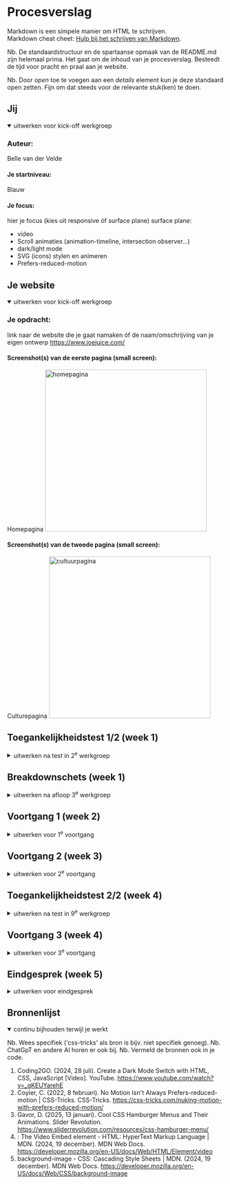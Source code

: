 # Procesverslag
Markdown is een simpele manier om HTML te schrijven.  
Markdown cheat cheet: [Hulp bij het schrijven van Markdown](https://github.com/adam-p/markdown-here/wiki/Markdown-Cheatsheet).

Nb. De standaardstructuur en de spartaanse opmaak van de README.md zijn helemaal prima. Het gaat om de inhoud van je procesverslag. Besteedt de tijd voor pracht en praal aan je website.

Nb. Door *open* toe te voegen aan een *details* element kun je deze standaard open zetten. Fijn om dat steeds voor de relevante stuk(ken) te doen.





## Jij

<details open>
  <summary>uitwerken voor kick-off werkgroep</summary>

  ### Auteur:
  Belle van der Velde

  #### Je startniveau:
  Blauw

  #### Je focus:
  hier je focus (kies uit responsive óf surface plane)
  surface plane:
  - video
  - Scroll animaties (animation-timeline, intersection observer…) 
  - dark/light mode
  - SVG (icons) stylen en animeren 
  - Prefers-reduced-motion 
</details>





## Je website

<details open>
  <summary>uitwerken voor kick-off werkgroep</summary>

  ### Je opdracht:
  link naar de website die je gaat namaken óf de naam/omschrijving van je eigen ontwerp
  https://www.joejuice.com/
  #### Screenshot(s) van de eerste pagina (small screen): 
  Homepagina
  <img src="readme-images/www.joejuice.com_(iPhone 6_7_8).png" width="375px" alt="homepagina">

  #### Screenshot(s) van de tweede pagina (small screen):
  Culturepagina 
  <img src="readme-images/www.joejuice.com_culture(iPhone 6_7_8).png" width="375px" alt="cultuurpagina">
 
</details>



## Toegankelijkheidstest 1/2 (week 1)

<details>
  <summary>uitwerken na test in 2<sup>e</sup> werkgroep</summary>
  <img src="readme-images/IMG_0533.jpg" width="375px" alt="wcag.1">
  <img src="readme-images/IMG_0534.jpg" width="375px" alt="wcag.2">
  <img src="readme-images/IMG_0535.jpg" width="375px" alt="wcag.3">
  <img src="readme-images/IMG_0536.jpg" width="375px" alt="wcag.4">
  <img src="readme-images/IMG_0537.jpg" width="375px" alt="wcag.5">
  ### Bevindingen
  Lijst met je bevindingen die in de test naar voren kwamen:
  
  - Het duurt erg lang om de hele pagina door te lezen, omdat de voice-over alles gaat benoemen.
  - Niet alle afbeeldingen worden vertelt.
</details>



## Breakdownschets (week 1)

<details>
  <summary>uitwerken na afloop 3<sup>e</sup> werkgroep</summary>

  ### de hele pagina: 
  <img src="readme-images/Breakdown_1.png" width="375px" alt="breakdown van de homepagina">

  ### de hele 2e pagina: 
  <img src="readme-images/Breakdown_2.png" width="375px" alt="breakdown van de culture pagina">

  ### dynamisch deel (bijv menu): 
  <img src="readme-images/breakdown-nav.png" width="375px" alt="breakdown van de nav">

</details>





## Voortgang 1 (week 2)

<details>
  <summary>uitwerken voor 1<sup>e</sup> voortgang</summary>

  ### Stand van zaken  
  Zijn alle headings goed geplaatst? En is de header goed onder verdeeld?

  ### Agenda voor meeting
  samen met je groepje opstellen

  | student 1      | student 2          | student 3    | student 4        |
  | ---            | ---                | ---          | ---              |
  | dit bespreken  | en dit             | en ik dit    | en dan ik dat    |
  | en dat ook nog | dit als er tijd is | nog een punt | dit wil ik zeker |
  | ...            | ...                | ...          | ...              |


  ### Verslag van meeting
  hier na afloop snel de uitkomsten van de meeting vastleggen

  - verander de header in de main naar een section.
  - goed gekeken naar ul en li 
  - voor de rest goed gedaan en nu verder naar css

</details>





## Voortgang 2 (week 3)

<details>
  <summary>uitwerken voor 2<sup>e</sup> voortgang</summary>

  ### Stand van zaken
Ziet alles er goed uit? Ik moet vooral gewoon verder werken en heb verder geen vragen.

  ### Agenda voor meeting
  samen met je groepje opstellen

  | student 1      | student 2          | student 3    | student 4        |
  | ---            | ---                | ---          | ---              |
  | dit bespreken  | en dit             | en ik dit    | en dan ik dat    |
  | en dat ook nog | dit als er tijd is | nog een punt | dit wil ik zeker |
  | ...            | ...                | ...          | ...              |


  ### Verslag van meeting
  hier na afloop snel de uitkomsten van de meeting vastleggen

 Vooral verder werken aan css, want er is nog niet veel gebeurd. 

</details>





## Toegankelijkheidstest 2/2 (week 4)

<details>
  <summary>uitwerken na test in 9<sup>e</sup> werkgroep</summary>
    <img src="readme-images/wcagchecklist2.1.HEIC" width="375px" alt="wcag2.1">
  <img src="readme-images/wcagchecklist2.2.HEIC" width="375px" alt="wcag2.2">
  <img src="readme-images/wcagchecklist2.3.HEIC" width="375px" alt="wcag2.3">
  <img src="readme-images/wcagchecklist2.4.HEIC" width="375px" alt="wcag2.4">
  <img src="readme-images/wcagchecklist2.5.HEIC" width="375px" alt="wcag2.5">

  ### Bevindingen
  Lijst met je bevindingen die in de test naar voren kwamen (geef ook aan wat er verbeterd is):

  Tijdens het testen met screenreader ging alles eigenlijk wel goed. Hij leest alles goed voor en beschrijft bijna elke afbeelding. Hij leest alleen de video niet en de achtergrond afbeeldingen niet, maar voor de rest doet alles het goed en vertelt hij ook de headings goed. Ook leest hij waar de linkjes naartoe gaan. 

Met de wcag


</details>





## Voortgang 3 (week 4)

<details>
  <summary>uitwerken voor 3<sup>e</sup> voortgang</summary>

  ### Stand van zaken
Vooral kijken naar css, of alles goed is. 
Mijn css is heel lang, is dat een probleem? 

Vragen:
- Ik krijg de checkbox (section 8) niet gestyled que border en het transparant maken.
- Ik krijg de a in derde section niet te pakken.
- Hoe doen met tweede pagina stylen, sybren zei meerdere css bestanden aanmaken, maar is dat de bedoeling. want hoe doe je het met 1 pagina en nth of type.
- Vragen over 5 dingen van surface plane (video, animatie van teksten tijdens scrollen)
- Css bestand is nu heel lang (was eerst langer), ik heb nu de buttons en heading al samengevoegd. Is de lengte dan nu oke of kan hij nog korter?

  ### Agenda voor meeting
  samen met je groepje opstellen

  | student 1      | student 2          | student 3    | student 4        |
  | ---            | ---                | ---          | ---              |
  | dit bespreken  | en dit             | en ik dit    | en dan ik dat    |
  | en dat ook nog | dit als er tijd is | nog een punt | dit wil ik zeker |
  | ...            | ...                | ...          | ...              |


  ### Verslag van meeting
  hier na afloop snel de uitkomsten van de meeting vastleggen

Alles ziet er netjes uit. Het maakt niet uit dat de css lang is, als je het maar zo kort mogelijk maakt, door dingen samen te voegen. 
Voor de rest hard verder werken aan de tweede pagina.

</details>





## Eindgesprek (week 5)

<details>
  <summary>uitwerken voor eindgesprek</summary>

  ### Je uitkomst - karakteristiek screenshots:
  <img src="readme-images/dummy-plaatje.jpg" width="375px" alt="uitomst opdracht 1">


  ### Dit ging goed/Heb ik geleerd: 
  Korte omschrijving met plaatjes
    <img src="readme-images/dark:light.png" width="375px" alt="lightmode">

  Dark light mode geleerd, wat eigenlijk heel makkelijk is. 
  De carousel ging goed, maar vind ik heel lastig, dus niet overal gelukt. Heb ik ook gemaakt met hulp van medestudenten, dus daar kan ik wel nog meer over leren. 
  Animaties gingen goed. 
  Ik heb geleerd hoe je met svg's werkt. Voorheen had ik eigenlijk alleen maar afbeeldingen, maar nu ook veel svg's.

  <img src="readme-images/dummy-plaatje.jpg" width="375px" alt="top">


  ### Dit was lastig/Is niet gelukt:
  Korte omschrijving met plaatjes
<img src="readme-images/checkbox.png" width="375px" alt="checkbox">
<img src="readme-images/carouselculturepage.png" width="375px" alt="carousel">

  stylen van checkbox op eerste pagina. 
  voor nu het werkend maken van de carousel op de tweede pagina niet gelukt.

  <img src="readme-images/dummy-plaatje.jpg" width="375px" alt="bummer">
</details>





## Bronnenlijst

<details open>
  <summary>continu bijhouden terwijl je werkt</summary>

  Nb. Wees specifiek ('css-tricks' als bron is bijv. niet specifiek genoeg). 
  Nb. ChatGpT en andere AI horen er ook bij.
  Nb. Vermeld de bronnen ook in je code.

  1. Coding2GO. (2024, 28 juli). Create a Dark Mode Switch with HTML, CSS, JavaScript [Video]. YouTube. https://www.youtube.com/watch?v=_gKEUYarehE
  2. Coyier, C. (2022, 8 februari). No Motion Isn't Always Prefers-reduced-motion | CSS-Tricks. CSS-Tricks. https://css-tricks.com/nuking-motion-with-prefers-reduced-motion/
  3. Gavor, D. (2025, 13 januari). Cool CSS Hamburger Menus and Their Animations. Slider Revolution. https://www.sliderrevolution.com/resources/css-hamburger-menu/
  4. : The Video Embed element - HTML: HyperText Markup Language | MDN. (2024, 19 december). MDN Web Docs. https://developer.mozilla.org/en-US/docs/Web/HTML/Element/video
  5. background-image - CSS: Cascading Style Sheets | MDN. (2024, 19 december). MDN Web Docs. https://developer.mozilla.org/en-US/docs/Web/CSS/background-image


</details>